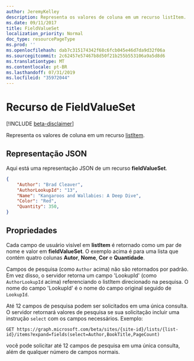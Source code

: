 ```yaml
---
author: JeremyKelley
description: Representa os valores de coluna em um recurso listItem.
ms.date: 09/11/2017
title: FieldValueSet
localization_priority: Normal
doc_type: resourcePageType
ms.prod: ''
ms.openlocfilehash: dab7c315174342f68c6fcb045e46d7da9d32f06a
ms.sourcegitcommit: 2c62457e57467b8d50f21b255b553106a9a5d8d6
ms.translationtype: MT
ms.contentlocale: pt-BR
ms.lasthandoff: 07/31/2019
ms.locfileid: "35972044"
---
```

# <a name="fieldvalueset-resource"></a>Recurso de FieldValueSet

[!INCLUDE [beta-disclaimer](../../includes/beta-disclaimer.md)]

Representa os valores de coluna em um recurso [listItem](listitem.md).

## <a name="json-representation"></a>Representação JSON

Aqui está uma representação JSON de um recurso **fieldValueSet**.
<!-- { "blockType": "resource", "@odata.type": "microsoft.graph.fieldValueSet",
       "keyProperty": "id", "openType": true } -->

```json
{
    "Author": "Brad Cleaver",
    "AuthorLookupId": "13",
    "Name": "Kangaroos and Wallabies: A Deep Dive",
    "Color": "Red",
    "Quantity": 350,
}
```

## <a name="properties"></a>Propriedades

Cada campo de usuário visível em **listItem** é retornado como um par de nome e valor em **fieldValueSet**.
O exemplo acima é para uma lista que contém quatro colunas **Autor**, **Nome**, **Cor** e **Quantidade**.

Campos de pesquisa (como `Author` acima) não são retornados por padrão.
Em vez disso, o servidor retorna um campo 'LookupId' (como `AuthorLookupId` acima) referenciando o listItem direcionado na pesquisa.
O nome do campo 'LookupId' é o nome do campo original seguido de `LookupId`.

Até 12 campos de pesquisa podem ser solicitados em uma única consulta.
O servidor retornará valores de pesquisa se sua solicitação incluir uma instrução `select` com os campos necessários.
Exemplo:

```http
GET https://graph.microsoft.com/beta/sites/{site-id}/lists/{list-id}/items?expand=fields(select=Author,BookTitle,PageCount)
```

você pode solicitar até 12 campos de pesquisa em uma única consulta, além de qualquer número de campos normais.

<!--
{
  "type": "#page.annotation",
  "description": "",
  "keywords": "",
  "section": "documentation",
  "tocPath": "Resources/FieldValueSet",
  "suppressions": []
}
-->
